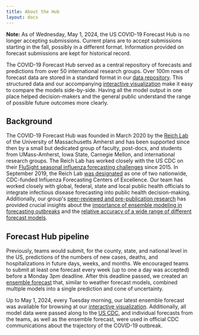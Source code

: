 ```yaml
---
title: About the Hub
layout: docs
---
```


<strong>Note:</strong> As of Wednesday, May 1, 2024, the US COVID-19 Forecast Hub is no longer accepting submissions. Current plans are to accept submissions starting in the fall, possibly in a different format. Information provided on forecast submissions are kept for historical record.  

The COVID-19 Forecast Hub served as a central repository of forecasts and predictions from over 50 international research groups. Over 100m rows of forecast data are stored in a standard format in our <a href="https://zoltardata.com/project/44" target="_blank">data repository</a>. This structured data and our accompanying <a href="https://viz.covid19forecasthub.org/" target="_blank">interactive visualization</a> make it easy to compare the models side-by-side. Having all the model output in one place helped decision-makers and the general public understand the range of possible future outcomes more clearly.  

## Background
The COVID-19 Forecast Hub was founded in March 2020 by the <a href="https://reichlab.io/" target="_blank">Reich Lab</a> of the University of Massachusetts Amherst and has been supported since then by a small but dedicated group of faculty, post-docs, and students from UMass-Amherst, Iowa State, Carnegie Mellon, and international research groups. The Reich Lab has worked closely with the US CDC on their <a href="https://www.cdc.gov/flu/weekly/flusight/index.html" target="_blank">FluSight seasonal influenza forecasting challenges</a> since 2015. In September 2019, the Reich Lab <a href="https://www.umass.edu/newsoffice/article/cdc-designates-umass-amherst-flu" target="_blank">was designated</a> as one of two nationwide, CDC-funded Influenza Forecasting Centers of Excellence.  Our team has worked closely with global, federal, state and local public health officials to integrate infectious disease forecasting into public health decision-making. Additionally, our group's [peer-reviewed and pre-publication research](./research/) has provided crucial insights about the <a href="https://journals.plos.org/ploscompbiol/article?id=10.1371/journal.pcbi.1007486" target="_blank">importance of ensemble modeling in forecasting outbreaks</a> and the <a href="https://www.pnas.org/content/116/8/3146" target="_blank">relative accuracy of a wide range of different forecast models</a>.

## Forecast Hub pipeline
Previously, teams would submit, for the county, state, and national level in the US, predictions of the numbers of new cases, deaths, and hospitalizations in future days, weeks, and months. We encouraged teams to submit at least one forecast every week (up to one a day was accepted) before a Monday 3pm deadline. After this deadline passed, we created an [ensemble forecast](./ensemble/) that, similar to weather forecast models, combined multiple models into a single prediction and cone of uncertainty. 

Up to May 1, 2024, every Tuesday morning, our latest ensemble forecast was available for browsing at our <a href="https://viz.covid19forecasthub.org/" target="_blank">interactive visualization</a>.
Additionally, all model data were passed along to the <a href="https://www.cdc.gov/coronavirus/2019-ncov/science/forecasting/forecasting-math-modeling.html" target="_blank">US CDC</a>, and individual forecasts from the teams, as well as the ensemble forecast, were used in official CDC communications about the trajectory of the COVID-19 outbreak.  
